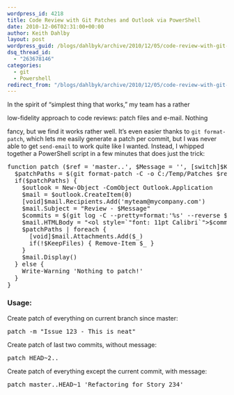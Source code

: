 ```yaml
---
wordpress_id: 4218
title: Code Review with Git Patches and Outlook via PowerShell
date: 2010-12-06T02:31:00+00:00
author: Keith Dahlby
layout: post
wordpress_guid: /blogs/dahlbyk/archive/2010/12/05/code-review-with-git-patches-and-outlook-via-powershell.aspx
dsq_thread_id:
  - "263678146"
categories:
  - git
  - Powershell
redirect_from: "/blogs/dahlbyk/archive/2010/12/05/code-review-with-git-patches-and-outlook-via-powershell.aspx/"
---
```

In the spirit of &#8220;simplest thing that works,&#8221; my team has a rather
  
low-fidelity approach to code reviews: patch files and e-mail. Nothing
  
fancy, but we find it works rather well. It&#8217;s even easier thanks to `git format-patch`, which lets me easily generate a patch per commit, but I was never able to get `send-email` to work quite like I wanted. Instead, I whipped together a PowerShell script in a few minutes that does just the trick:

<pre>function patch ($ref = 'master..', $Message = '', [switch]$KeepFiles) {<br />  $patchPaths = $(git format-patch -C -o C:/Temp/Patches $ref)<br />  if($patchPaths) {<br />    $outlook = New-Object -ComObject Outlook.Application<br />    $mail = $outlook.CreateItem(0)<br />    [void]$mail.Recipients.Add('myteam@mycompany.com')<br />    $mail.Subject = "Review - $Message"<br />    $commits = $(git log -C --pretty=format:'%s' --reverse $ref) | foreach {  "&lt;li&gt;$_&lt;/li&gt;" }<br />    $mail.HTMLBody = "&lt;ol style=`"font: 11pt Calibri`"&gt;$commits&lt;/ol&gt;"<br />    $patchPaths | foreach {<br />      [void]$mail.Attachments.Add($_)<br />      if(!$KeepFiles) { Remove-Item $_ }<br />    }<br />    $mail.Display()<br />  } else {<br />    Write-Warning 'Nothing to patch!'<br />  }<br />}</pre>

### Usage:

Create patch of everything on current branch since master:

<pre>patch -m "Issue 123 - This is neat"</pre>

Create patch of last two commits, without message:

<pre>patch HEAD~2..</pre>

Create patch of everything except the current commit, with message:

<pre>patch master..HEAD~1 'Refactoring for Story 234'</pre>